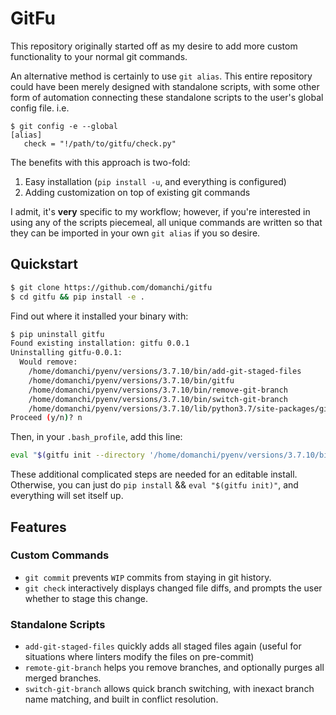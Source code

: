 # GitFu

This repository originally started off as my desire to add more custom functionality to
your normal git commands.

An alternative method is certainly to use `git alias`. This entire repository could have been
merely designed with standalone scripts, with some other form of automation connecting these
standalone scripts to the user's global config file. i.e.

```
$ git config -e --global
[alias]
   check = "!/path/to/gitfu/check.py"
```

The benefits with this approach is two-fold:

1. Easy installation (`pip install -u`, and everything is configured)
2. Adding customization on top of existing git commands

I admit, it's **very** specific to my workflow; however, if you're interested in using any
of the scripts piecemeal, all unique commands are written so that they can be imported in
your own `git alias` if you so desire.

## Quickstart

```bash
$ git clone https://github.com/domanchi/gitfu
$ cd gitfu && pip install -e .
```

Find out where it installed your binary with:

```bash
$ pip uninstall gitfu
Found existing installation: gitfu 0.0.1
Uninstalling gitfu-0.0.1:
  Would remove:
    /home/domanchi/pyenv/versions/3.7.10/bin/add-git-staged-files
    /home/domanchi/pyenv/versions/3.7.10/bin/gitfu
    /home/domanchi/pyenv/versions/3.7.10/bin/remove-git-branch
    /home/domanchi/pyenv/versions/3.7.10/bin/switch-git-branch
    /home/domanchi/pyenv/versions/3.7.10/lib/python3.7/site-packages/gitfu.egg-link
Proceed (y/n)? n
```

Then, in your `.bash_profile`, add this line:

```bash
eval "$(gitfu init --directory '/home/domanchi/pyenv/versions/3.7.10/bin')"
```

These additional complicated steps are needed for an editable install. Otherwise, you can just
do `pip install` && `eval "$(gitfu init)"`, and everything will set itself up.

## Features

### Custom Commands

- `git commit` prevents `WIP` commits from staying in git history.
- `git check` interactively displays changed file diffs, and prompts the user whether to
  stage this change.

### Standalone Scripts

- `add-git-staged-files` quickly adds all staged files again (useful for situations where
  linters modify the files on pre-commit)
- `remote-git-branch` helps you remove branches, and optionally purges all merged branches.
- `switch-git-branch` allows quick branch switching, with inexact branch name matching, and
  built in conflict resolution.

